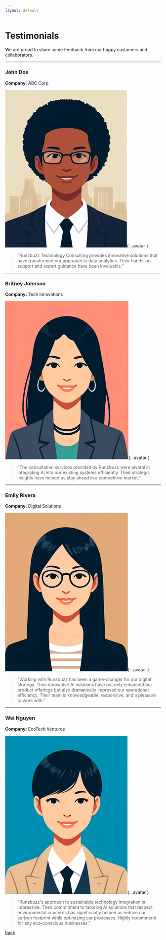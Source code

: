 ```yaml
---
layout: default
---
```


# Testimonials

We are proud to share some feedback from our happy customers and collaborators.

---

### John Doe
**Company:** ABC Corp

![John Doe](./assets/images/avatar_john.webp){: .avatar }
> "Runzbuzz Technology Consulting provides innovative solutions that have transformed our approach to data analytics. Their hands-on support and expert guidance have been invaluable."

---

### Britney Johnson
**Company:** Tech Innovations

![Britney Johnson](./assets/images/avatar_britney.webp){: .avatar }
> "The consultation services provided by Runzbuzz were pivotal in integrating AI into our existing systems efficiently. Their strategic insights have helped us stay ahead in a competitive market."

---

### Emily Rivera
**Company:** Digital Solutions

![Emily Rivera](./assets/images/avatar_emily.webp){: .avatar } 

>"Working with Runzbuzz has been a game-changer for our digital strategy. Their innovative AI solutions have not only enhanced our product offerings but also dramatically improved our operational efficiency. Their team is knowledgeable, responsive, and a pleasure to work with."

---

### Wei Nguyen
**Company:** EcoTech Ventures

![Wei Nguyen](./assets/images/avatar_wei.webp){: .avatar } 

> "Runzbuzz's approach to sustainable technology integration is impressive. Their commitment to tailoring AI solutions that respect environmental concerns has significantly helped us reduce our carbon footprint while optimizing our processes. Highly recommend for any eco-conscious businesses."





[back](./)

